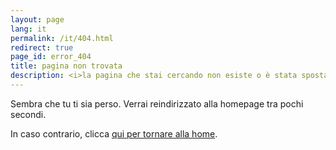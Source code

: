 ```yaml
---
layout: page
lang: it
permalink: /it/404.html
redirect: true
page_id: error_404
title: pagina non trovata
description: <i>la pagina che stai cercando non esiste o è stata spostata...</i>
---
```


<p>Sembra che tu ti sia perso. Verrai reindirizzato alla homepage tra pochi secondi.</p>
<p>In caso contrario, clicca <a href="/it/">qui per tornare alla home</a>.</p>
